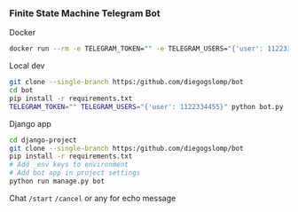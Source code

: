 ### Finite State Machine Telegram Bot

Docker
````sh
docker run --rm -e TELEGRAM_TOKEN="" -e TELEGRAM_USERS="{'user': 1122334455}" diegogslomp/bot
````
Local dev
```sh
git clone --single-branch https:/github.com/diegogslomp/bot
cd bot
pip install -r requirements.txt
TELEGRAM_TOKEN="" TELEGRAM_USERS="{'user': 1122334455}" python bot.py
```

Django app
```sh
cd django-project
git clone --single-branch https:/github.com/diegogslomp/bot
pip install -r requirements.txt
# Add _env keys to environment
# Add bot app in project settings
python run manage.py bot
```
Chat `/start` `/cancel` or any for echo message
